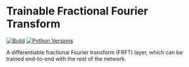 # Trainable Fractional Fourier Transform

[![Build](https://github.com/tunakasif/trainable-frft/actions/workflows/tox.yml/badge.svg)](https://github.com/koc-lab/gft-torch/actions/workflows/tox.yml)
[![Python Versions](https://img.shields.io/badge/python-3.10%20|%203.11-blue.svg)](https://img.shields.io/badge/python-3.10%20|%203.11-blue.svg)

A differentiable fractional Fourier transform (FRFT) layer, which can be trained end-to-end with the rest of the network.
